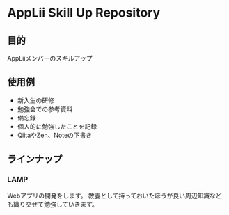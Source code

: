 # AppLii Skill Up Repository

## 目的
AppLiiメンバーのスキルアップ

## 使用例
- 新入生の研修
- 勉強会での参考資料
- 備忘録
- 個人的に勉強したことを記録
- QiitaやZen、Noteの下書き


## ラインナップ
### LAMP
Webアプリの開発をします。
教養として持っておいたほうが良い周辺知識なども織り交ぜて勉強していきます。